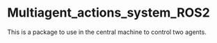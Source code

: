 # Multiagent_actions_system_ROS2
This is a package to use in the central machine to control two agents. 
